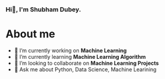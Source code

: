 ### Hi👋, I'm Shubham Dubey.


# About me
- 🔭 I’m currently working on **Machine Learning**
- 🌱 I’m currently learning **Machine Learning Algorithm**
- 👯 I’m looking to collaborate on **Machine Learning Projects**
- 💬 Ask me about Python, Data Science, Machine Learining




